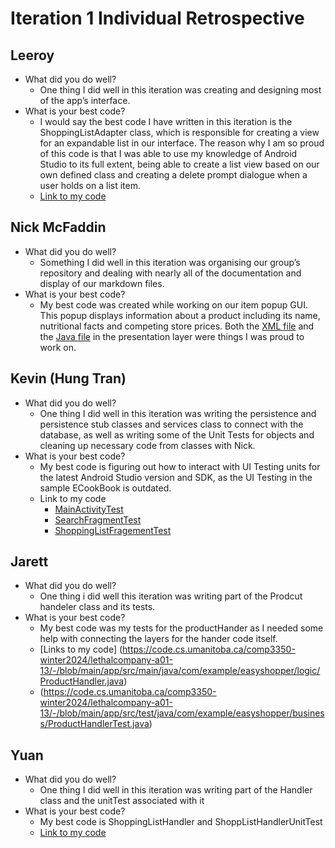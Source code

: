 # Iteration 1 Individual Retrospective

## Leeroy 
* What did you do well?
    * One thing I did well in this iteration was creating and designing most of the app’s interface.
* What is your best code?
    * I would say the best code I have written in this iteration is the ShoppingListAdapter class, which is responsible for creating a view for an expandable list in our interface. The reason why I am so proud of this code is that I was able to use my knowledge of Android Studio to its full extent, being able to create a list view based on our own defined class and creating a delete prompt dialogue when a user holds on a list item.
    * [Link to my code](https://code.cs.umanitoba.ca/comp3350-winter2024/lethalcompany-a01-13/-/blob/main/app/src/main/java/com/example/easyshopper/presentation/adapter/ShoppingListAdapter.java?ref_type=heads)

## Nick McFaddin
* What did you do well?
    * Something I did well in this iteration was organising our group’s repository and dealing with nearly all of the documentation and display of our markdown files.
* What is your best code? 
    * My best code was created while working on our item popup GUI. This popup displays information about a product including its name, nutritional facts and competing store prices. Both the [XML file](https://code.cs.umanitoba.ca/comp3350-winter2024/lethalcompany-a01-13/-/blob/main/app/src/main/res/layout/activity_product_view.xml?ref_type=heads) and the [Java file](https://code.cs.umanitoba.ca/comp3350-winter2024/lethalcompany-a01-13/-/blob/main/app/src/main/java/com/example/easyshopper/presentation/ProductViewActivity.java?ref_type=heads) in the presentation layer were things I was proud to work on. 

## Kevin (Hung Tran) 
* What did you do well? 
    * One thing I did well in this iteration was writing the persistence and persistence stub classes and services class to connect with the database, as well as writing some of the Unit Tests for objects and cleaning up necessary code from classes with Nick.
* What is your best code? 
    * My best code is figuring out how to interact with UI Testing units for the latest Android Studio version and SDK, as the UI Testing in the sample ECookBook is outdated.
    * Link to my code
        * [MainActivityTest](https://code.cs.umanitoba.ca/comp3350-winter2024/lethalcompany-a01-13/-/blob/main/app/src/androidTest/java/com/example/easyshopper/MainActivityTest.java?ref_type=heads)
        * [SearchFragmentTest](https://code.cs.umanitoba.ca/comp3350-winter2024/lethalcompany-a01-13/-/blob/main/app/src/androidTest/java/com/example/easyshopper/SearchFragmentTest.java?ref_type=heads)
        * [ShoppingListFragementTest](https://code.cs.umanitoba.ca/comp3350-winter2024/lethalcompany-a01-13/-/blob/main/app/src/androidTest/java/com/example/easyshopper/ShoppingListFragmentTest.java?ref_type=heads)

## Jarett 
* What did you do well? 
    * One thing i did well this iteration was writing part of the Prodcut handeler class and its tests.
* What is your best code? 
    * My best code was my tests for the productHander as I needed some help with connecting the layers for the hander code itself.
    * [Links to my code] (https://code.cs.umanitoba.ca/comp3350-winter2024/lethalcompany-a01-13/-/blob/main/app/src/main/java/com/example/easyshopper/logic/ProductHandler.java)
    * (https://code.cs.umanitoba.ca/comp3350-winter2024/lethalcompany-a01-13/-/blob/main/app/src/test/java/com/example/easyshopper/business/ProductHandlerTest.java)
## Yuan
* What did you do well? 
    * One thing I did well in this iteration was writing part of the Handler class and the unitTest associated with it
* What is your best code? 
    * My best code is ShoppingListHandler and ShoppListHandlerUnitTest
    * [Link to my code](https://code.cs.umanitoba.ca/comp3350-winter2024/lethalcompany-a01-13/-/blob/main/app/src/main/java/com/example/easyshopper/logic/ShoppingListHandler.java?ref_type=heads)
